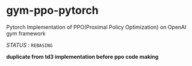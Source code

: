 # gym-ppo-pytorch
Pytorch Implementation of PPO(Proximal Policy Optimization) on OpenAI gym framework

*STATUS :* `REBASING`



**duplicate from td3 implementation before ppo code making**